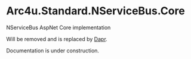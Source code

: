 # Arc4u.Standard.NServiceBus.Core

NServiceBus AspNet Core implementation

Will be removed and is replaced by [Dapr](https://dapr.io).

Documentation is under construction.
